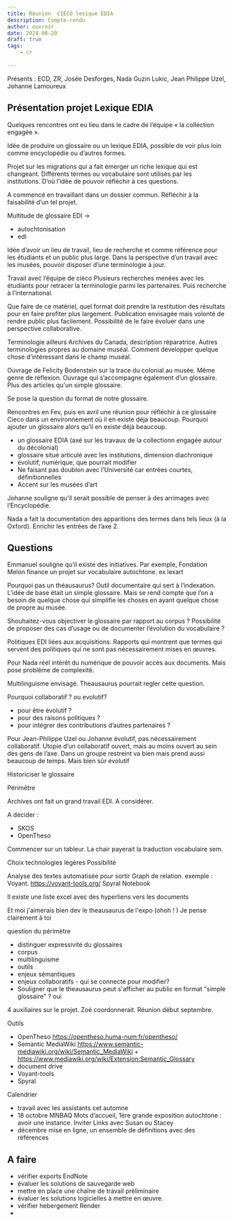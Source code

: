 ```yaml
---
title: Réunion  CIECO lexique EDIA
description: Compte-rendu 
author: ouvroir
date: 2024-08-20
draft: true
tags:
    - cr 
    
---
```

Présents : ECD, ZR, Josée Desforges, Nada Guzin Lukic, Jean Philippe Uzel, Johanne Lamoureux

## Présentation projet Lexique EDIA

Quelques rencontres ont eu lieu dans le cadre de l’équipe « la collection engagée ».

Idée de produire un glossaire ou un lexique EDIA, possible de voir plus loin comme encyclopédie ou d’autres formes.

Projet sur les migrations qui a fait émerger un riche lexique qui est changeant. Différents termes ou vocabulaire sont utilisés par les institutions. D’où l’idée de pouvoir réfléchir à ces questions.

A commencé en travaillant dans un dossier commun.
Réfléchir à la faisabilité d’un tel projet.

Multitude de glossaire EDI ->
- autochtonisation
- edi

Idée d’avoir un lieu de travail, lieu de recherche et comme référence pour les étudiants et un public plus large. 
Dans la perspective d’un travail avec les musées, pouvoir disposer d’une terminologie à jour.

Travail avec l’équipe de ciéco
Plusieurs recherches menées avec les étudiants pour retracer la terminologie parmi les partenaires. Puis recherche à l’international.

Que faire de ce matériel, quel format doit prendre la restitution des résultats pour en faire profiter plus largement.
Publication envisagée mais volonté de rendre public plus facilement.
Possibilité de le faire évoluer dans une perspective collaborative.

Terminologie ailleurs
Archives du Canada, description réparatrice. Autres terminologies propres au domaine muséal.
Comment développer quelque chose d’intéressant dans le champ muséal.

Ouvrage de Felicity Bodenstein sur la trace du colonial au musée. Même genre de réflexion. Ouvrage qui s’accompagne également d’un glossaire. Plus des articles qu'un simple glossaire.

Se pose la question du format de notre glossaire.

Rencontres en Fev, puis en avril une réunion pour réfléchir à ce glossaire Cieco dans un environnement où il en existe déja beaucoup. 
Pourquoi ajouter un glossaire alors qu’il en existe déjà beaucoup.
- un glossaire EDIA (axé sur les travaux de la collectionn engagée autour du décolonial)
- glossaire situé articulé avec les institutions, dimension diachronique
- évolutif, numérique, que pourrait modifier
- Ne faisant pas doublon avec l’Université car entrées courtes, définitionnelles
- Accent sur les musées d’art

Johanne souligne qu’il serait possible de penser à des arrimages avec l’Encyclopédie.

Nada a fait la documentation des apparitions des termes dans tels lieux (à la Oxford).
Enrichir les entrées de l’axe 2.

## Questions

Emmanuel souligne qu’il existe des initiatives. Par exemple, Fondation Melon finance un projet sur vocabulaire autochtone. ex lexart

Pourquoi pas un théausaurus? Outil documentaire qui sert à l’indexation. L’idée de base était un simple glossaire. Mais se rend compte que l’on a besoin de quelque chose qui simplifie les choses en ayant quelque chose de propre au musée. 

Shouhaitez-vous objectiver le glossaire par rapport au corpus ?
Possibilité de proposer des cas d’usage ou de documenter l’évolution du vocabulaire ?

Politiques EDI liées aux acquisitions. Rapports qui montrent que termes qui servent des politiques qui ne sont pas nécessairement mises en œuvres.

Pour Nada réel intérêt du numérique de pouvoir accès aux documents. Mais pose problème de complexité. 

Multilinguisme envisagé. Theausaurus pourrait regler cette question. 

Pourquoi collaboratif ? ou evolutif? 
- pour être évolutif ?
- pour des raisons politiques ?
- pour intégrer des contributions d’autres partenaires ?

Pour Jean-Philippe Uzel ou Johanne évolutif, pas nécessairement collaboratif. Utopie d’un collaboratif ouvert, mais au moins ouvert au sein des gens de l’axe. Dans un groupe restreint va bien mais prend aussi beaucoup de temps. Mais bien sûr évolutif

Historiciser le glossaire <!-- Facile dans un thesaurus? oui il y a des outils pour ça, OpenTheso par ex -->

Périmètre

Archives ont fait un grand travail EDI. A considérer. 

A décider : 
- SKOS
- OpenTheso

Commencer sur un tableur. La chair payerait la traduction vocabulaire sem. 

Choix technologies légères
Possibilité 

Analyse des textes automatisée pour sortir Graph de relation. exemple : Voyant. https://voyant-tools.org/
Spyral Notebook

Il existe une liste excel avec des hyperliens vers les documents

Et moi j'aimerais bien dev le theausaurus de l'expo (ohoh ! )
Je pense clairement à toi

question du périmètre

- distinguer expressivité du glossaires
- corpus
- multilinguisme
- outils
- enjeux sémantiques
- enjeux collaboratifs - qui se connecte pour modifier?
- Souligner que le theausaurus peut s'afficher au public en format "simple glossaire" ? oui

4 auxiliaires sur le projet. Zoë coordonnerait. 
Réunion début septembre. 



Outils
- OpenTheso https://opentheso.huma-num.fr/opentheso/
- Semantic MediaWiki https://www.semantic-mediawiki.org/wiki/Semantic_MediaWiki + https://www.mediawiki.org/wiki/Extension:Semantic_Glossary
- document drive
- Voyant-tools
- Spyral

Calendrier
- travail avec les assistants cet automne
- 18 octobre MNBAQ Mots d’accueil, 1ère grande exposition autochtone : avoir une instance. Inviter Links avec Susan ou Stacey
- décembre mise en ligne, un ensemble de définitions avec des références

## A faire

- vérifier exports EndNote
- évaluer les solutions de sauvegarde web
- mettre en place une chaîne de travail préliminaire
- évaluer les solutions logicielles à mettre en œuvre.
- vérifier hebergement Render
- 